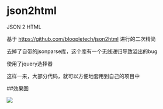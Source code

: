 # json2html
JSON 2 HTML 

基于 https://github.com/bloopletech/json2html 进行的二次精简

去掉了自带的jsonparse库，这个库有一个无线递归导致溢出的bug

使用了jquery选择器

这样一来，大部分代码，就可以方便地套用到自己的项目中

##效果图

<img src="https://github.com/timeloveboy/json2html/blob/master/images/image.png">
